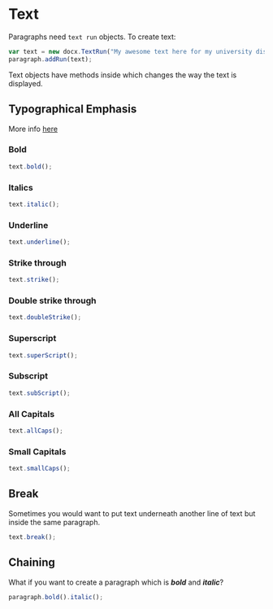 # Text

Paragraphs need `text run` objects. To create text:

```js
var text = new docx.TextRun("My awesome text here for my university dissertation");
paragraph.addRun(text);
```

Text objects have methods inside which changes the way the text is displayed.

## Typographical Emphasis

More info [here](https://english.stackexchange.com/questions/97081/what-is-the-typography-term-which-refers-to-the-usage-of-bold-italics-and-unde)

### Bold

```js
text.bold();
```

### Italics

```js
text.italic();
```

### Underline

```js
text.underline();
```

### Strike through

```js
text.strike();
```

### Double strike through

```js
text.doubleStrike();
```

### Superscript

```js
text.superScript();
```

### Subscript

```js
text.subScript();
```

### All Capitals

```js
text.allCaps();
```

### Small Capitals

```js
text.smallCaps();
```

## Break

Sometimes you would want to put text underneath another line of text but inside the same paragraph.

```js
text.break();
```

## Chaining

What if you want to create a paragraph which is **_bold_** and **_italic_**?

```js
paragraph.bold().italic();
```
